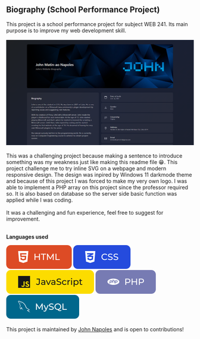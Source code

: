 <h2>Biography (School Performance Project)</h2>
This project is a school performance project for subject WEB 241. Its main purpose is to improve my web development skill.
<br><br>
<kbd>
     <img src="https://raw.githubusercontent.com/MinecraftJohn/MinecraftJohn/main/assets/other-repository/biography/biography%20web%20preview.png" alt="Repository Preview Screenshot">
</kbd>
<br><br>
This was a challenging project because making a sentence to introduce something was my weakness just like making this readme file 😁. This project challenge me to try inline SVG on a webpage and modern responsive design. The design was inpired by Windows 11 darkmode theme and because of this project I was forced to make my very own logo. I was able to implement a PHP array on this project since the professor required so. It is also based on database so the server side basic function was applied while I was coding.
<br><br>
It was a challenging and fun experience, feel free to suggest for improvement.
<br><br>
<p><b>Languages used</b></p>
<span><img src="https://raw.githubusercontent.com/MinecraftJohn/MinecraftJohn/0b7814e44ddd80c4105d8d3c98edba4f90d62f34/assets/svg/html.svg" alt="HTML"></span>
<span><img src="https://raw.githubusercontent.com/MinecraftJohn/MinecraftJohn/0b7814e44ddd80c4105d8d3c98edba4f90d62f34/assets/svg/css.svg" alt="CSS"></span>
<span><img src="https://raw.githubusercontent.com/MinecraftJohn/MinecraftJohn/7b446cb89db20f0427ca35571531cb42b038b3aa/assets/svg/javascript.svg" alt="JavaScript"></span>
<span><img src="https://raw.githubusercontent.com/MinecraftJohn/MinecraftJohn/0b7814e44ddd80c4105d8d3c98edba4f90d62f34/assets/svg/php.svg" alt="PHP"></span>
<span><img src="https://raw.githubusercontent.com/MinecraftJohn/MinecraftJohn/0b7814e44ddd80c4105d8d3c98edba4f90d62f34/assets/svg/mysql.svg" alt="MySQL"></span>
<br>
<br>
This project is maintained by <a href="https://github.com/MinecraftJohn" target="_blank" rel="noopener noreferrer">John Napoles</a> and is open to contributions!
